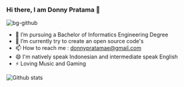 ### Hi there, I am Donny Pratama 👋
![bg-github](https://user-images.githubusercontent.com/64658351/173403870-b693fa7d-4d56-4ce1-8f35-2cd491c235cf.png)

- 💼 I’m pursuing a Bachelor of Informatics Engineering Degree
- 🌱 I’m currently try to create an open source code's
- 📫 How to reach me : donnypratamae@gmail.com
- 😄 I'm natively speak Indonesian and intermediate speak English
- ⚡ Loving Music and Gaming

![Github stats](https://github-readme-stats.vercel.app/api?username=donnypratamae&theme=tokyonight&show_icons=true&count_private=true)
